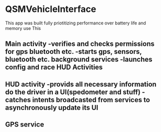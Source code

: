 # QSMVehicleInterface

This app was built fully priotitizing performance over battery life and memory use
This 

Main activity
-verifies and checks permissions for gps bluetooth etc.
-starts gps, sensors, bluetooth etc. background services
-launches config and race HUD Activities
-

HUD activity
-provids all necessary information do the driver in a UI(spedometer and stuff)
-catches intents broadcasted from services to asynchronously update its UI
-

GPS service
-
